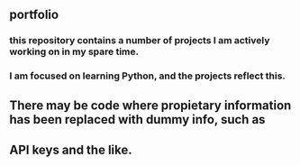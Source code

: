 ## portfolio
### this repository contains a number of projects I am actively working on in my spare time.
### I am focused on learning Python, and the projects reflect this.
## There may be code where propietary information has been replaced with dummy info, such as
## API keys and the like.
